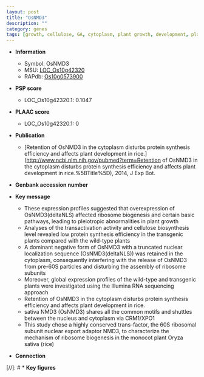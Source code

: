 ```yaml
---
layout: post
title: "OsNMD3"
description: ""
category: genes
tags: [growth, cellulose, GA, cytoplasm, plant growth, development, plant development, nucleus, Pi, SA]
---
```


* **Information**  
    + Symbol: OsNMD3  
    + MSU: [LOC_Os10g42320](http://rice.plantbiology.msu.edu/cgi-bin/ORF_infopage.cgi?orf=LOC_Os10g42320)  
    + RAPdb: [Os10g0573900](http://rapdb.dna.affrc.go.jp/viewer/gbrowse_details/irgsp1?name=Os10g0573900)  

* **PSP score**  
    + LOC_Os10g42320.1: 0.1047 

* **PLAAC score**  
    + LOC_Os10g42320.1: 0 

* **Publication**  
    + [Retention of OsNMD3 in the cytoplasm disturbs protein synthesis efficiency and affects plant development in rice.](http://www.ncbi.nlm.nih.gov/pubmed?term=Retention of OsNMD3 in the cytoplasm disturbs protein synthesis efficiency and affects plant development in rice.%5BTitle%5D), 2014, J Exp Bot.

* **Genbank accession number**  

* **Key message**  
    + These expression profiles suggested that overexpression of OsNMD3(deltaNLS) affected ribosome biogenesis and certain basic pathways, leading to pleiotropic abnormalities in plant growth
    + Analyses of the transactivation activity and cellulose biosynthesis level revealed low protein synthesis efficiency in the transgenic plants compared with the wild-type plants
    + A dominant negative form of OsNMD3 with a truncated nuclear localization sequence (OsNMD3(deltaNLS)) was retained in the cytoplasm, consequently interfering with the release of OsNMD3 from pre-60S particles and disturbing the assembly of ribosome subunits
    + Moreover, global expression profiles of the wild-type and transgenic plants were investigated using the Illumina RNA sequencing approach
    + Retention of OsNMD3 in the cytoplasm disturbs protein synthesis efficiency and affects plant development in rice.
    + sativa NMD3 (OsNMD3) shares all the common motifs and shuttles between the nucleus and cytoplasm via CRM1/XPO1
    + This study chose a highly conserved trans-factor, the 60S ribosomal subunit nuclear export adaptor NMD3, to characterize the mechanism of ribosome biogenesis in the monocot plant Oryza sativa (rice)

* **Connection**  

[//]: # * **Key figures**  


